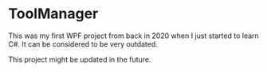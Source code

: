 # ToolManager
This was my first WPF project from back in 2020 when I just started to learn C#. It can be considered to be very outdated. 

This project might be updated in the future.
